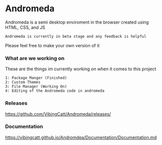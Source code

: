 # Andromeda
Andromeda is a semi desktop enviroment in the browser created using HTML, CSS, and JS

```Andromeda is currently in beta stage and any feedback is helpful```

Please feel free to make your own version of it



### What are we working on
These are the things im currently working on when it comes to this project



```
1: Package Manger (Finished)
2: Custom Themes 
3: File Manager (Working On)
4: Editing of the Andromeda code in andromeda
```

### Releases
<https://github.com/VibingCatt/Andromeda/releases/>

### Documentation
<https://vibingcatt.github.io/Andromdea/Documentation/Documentation.md>
